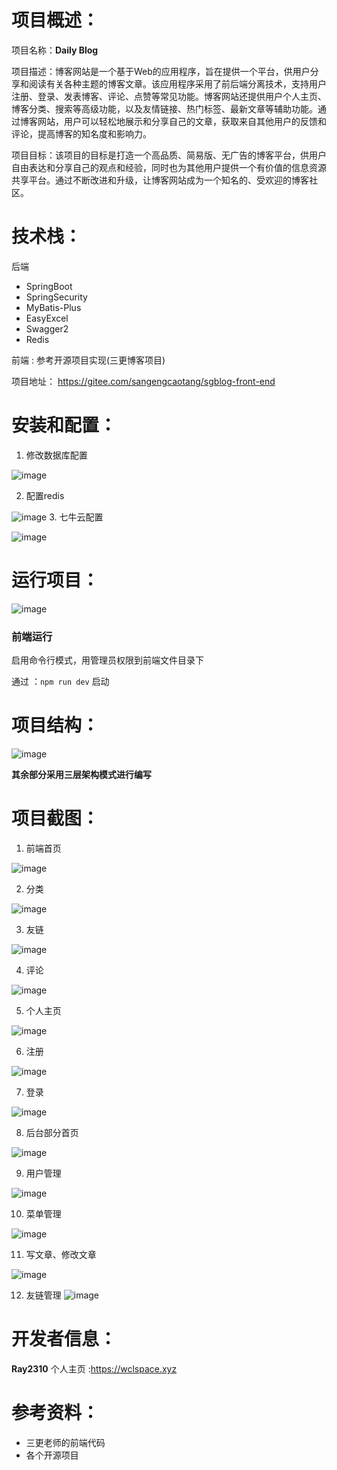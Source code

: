 # 项目概述：

项目名称：**Daily Blog**

项目描述：博客网站是一个基于Web的应用程序，旨在提供一个平台，供用户分享和阅读有关各种主题的博客文章。该应用程序采用了前后端分离技术，支持用户注册、登录、发表博客、评论、点赞等常见功能。博客网站还提供用户个人主页、博客分类、搜索等高级功能，以及友情链接、热门标签、最新文章等辅助功能。通过博客网站，用户可以轻松地展示和分享自己的文章，获取来自其他用户的反馈和评论，提高博客的知名度和影响力。

项目目标：该项目的目标是打造一个高品质、简易版、无广告的博客平台，供用户自由表达和分享自己的观点和经验，同时也为其他用户提供一个有价值的信息资源共享平台。通过不断改进和升级，让博客网站成为一个知名的、受欢迎的博客社区。



# 技术栈：

后端

- SpringBoot
- SpringSecurity
- MyBatis-Plus
- EasyExcel
- Swagger2
- Redis

前端 : 参考开源项目实现(三更博客项目)

项目地址： https://gitee.com/sangengcaotang/sgblog-front-end





# 安装和配置：

1. 修改数据库配置

![image](https://user-images.githubusercontent.com/109897266/230755670-257a101c-f860-408f-9a8c-0274653be301.png)

2. 配置redis

![image](https://user-images.githubusercontent.com/109897266/230755679-ec30b5b4-856c-40e9-88d4-0cdaea8c145e.png)
3. 七牛云配置

![image](https://user-images.githubusercontent.com/109897266/230755695-4834dba5-b9af-4f4e-9f32-5546f0695af2.png)




# 运行项目：

![image](https://user-images.githubusercontent.com/109897266/230755712-f1544af7-003d-4a3a-8160-0ae7dd14b7b2.png)


### 前端运行 

启用命令行模式，用管理员权限到前端文件目录下

通过 ：`npm run dev` 启动





# 项目结构：

![image](https://user-images.githubusercontent.com/109897266/230755722-74468474-58f3-4b36-8c4f-c2be9b8a8235.png)


**其余部分采用三层架构模式进行编写**

# 项目截图：

1. 前端首页

![image](https://user-images.githubusercontent.com/109897266/230755731-90d31f52-b501-4109-831c-c0ae5b3fbbf7.png)


2. 分类

![image](https://user-images.githubusercontent.com/109897266/230755735-ccd1b6d3-b1ad-45b3-81f1-c6c4b76733f6.png)



3. 友链

![image](https://user-images.githubusercontent.com/109897266/230755741-3efbcde7-e52b-48b5-b125-d539bea20718.png)


4. 评论

![image](https://user-images.githubusercontent.com/109897266/230755746-6f8730f0-e4a4-4b95-a98f-594edeb03988.png)


5. 个人主页

![image](https://user-images.githubusercontent.com/109897266/230755750-2970f7e8-665c-4a20-9320-232434fb3db2.png)

6. 注册

![image](https://user-images.githubusercontent.com/109897266/230755754-a60cd1de-0bf6-4b5c-960c-930ab2a4354b.png)



7. 登录

![image](https://user-images.githubusercontent.com/109897266/230755760-0384ce5a-4a8c-4c7c-8da7-4762463e6587.png)



8. 后台部分首页

![image](https://user-images.githubusercontent.com/109897266/230755771-af103cef-a09c-45f2-a337-a12c5bbf170d.png)

9. 用户管理

![image](https://user-images.githubusercontent.com/109897266/230755773-6c7876a2-053a-4069-9d77-5a9affed1b83.png)

10. 菜单管理

![image](https://user-images.githubusercontent.com/109897266/230755777-d52d92a9-cc99-42c7-bdcd-63a24de8e74c.png)


11. 写文章、修改文章

![image](https://user-images.githubusercontent.com/109897266/230755782-2f5a6747-48dd-4a38-a09a-bd43e5872419.png)



12. 友链管理
![image](https://user-images.githubusercontent.com/109897266/230755787-7f865a8e-5f9a-475f-b674-8bad1402aae6.png)



# 开发者信息：

**Ray2310** 个人主页  :https://wclspace.xyz 



# 参考资料：

- 三更老师的前端代码
- 各个开源项目
